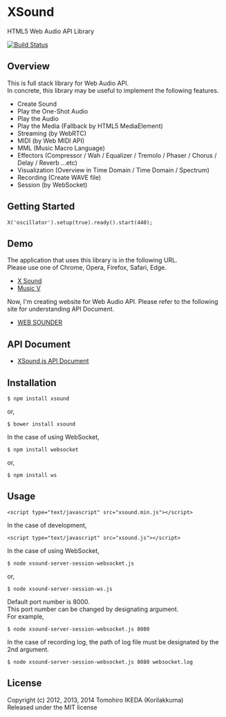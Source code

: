 XSound
=========
  
HTML5 Web Audio API Library
  
[![Build Status](https://travis-ci.org/Korilakkuma/XSound.svg?branch=master)](https://travis-ci.org/Korilakkuma/XSound)
  
## Overview
  
This is full stack library for Web Audio API.  
In concrete, this library may be useful to implement the following features.
  
* Create Sound
* Play the One-Shot Audio
* Play the Audio
* Play the Media (Fallback by HTML5 MediaElement)
* Streaming (by WebRTC)
* MIDI (by Web MIDI API)
* MML (Music Macro Language)
* Effectors (Compressor / Wah / Equalizer / Tremolo / Phaser / Chorus / Delay / Reverb ...etc)
* Visualization (Overview in Time Domain / Time Domain / Spectrum)
* Recording (Create WAVE file)
* Session (by WebSocket)
  
## Getting Started
  
    X('oscillator').setup(true).ready().start(440);
  
## Demo
  
The application that uses this library is in the following URL.  
Please use one of Chrome, Opera, Firefox, Safari, Edge.
  
* [X Sound](https://korilakkuma.github.io/X-Sound/)
* [Music V](http://curtaincall.weblike.jp/portfolio-music-v/)
  
Now, I'm creating website for Web Audio API. Please refer to the following site for understanding API Document.
  
* [WEB SOUNDER](http://curtaincall.weblike.jp/portfolio-web-sounder/)
  
## API Document
  
* [XSound.js API Document](https://korilakkuma.github.io/XSound/)
  
## Installation
  
    $ npm install xsound
  
or,
  
    $ bower install xsound
  
In the case of using WebSocket,
  
    $ npm install websocket
  
or,
  
    $ npm install ws
  
## Usage
  
    <script type="text/javascript" src="xsound.min.js"></script>
  
In the case of development,
  
    <script type="text/javascript" src="xsound.js"></script>
  
In the case of using WebSocket,
  
    $ node xsound-server-session-websocket.js
  
or,
  
    $ node xsound-server-session-ws.js
  
Default port number is 8000.  
This port number can be changed by designating argument.  
For example,
  
    $ node xsound-server-session-websocket.js 8080
  
In the case of recording log, the path of log file must be designated by the 2nd argument.
  
    $ node xsound-server-session-websocket.js 8080 websocket.log
  
## License
  
Copyright (c) 2012, 2013, 2014 Tomohiro IKEDA (Korilakkuma)  
Released under the MIT license
  
